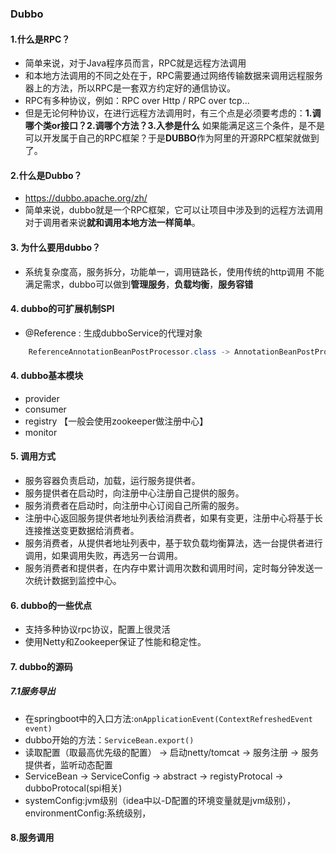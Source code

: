 ### Dubbo
 #### 1.什么是RPC？

- 简单来说，对于Java程序员⽽⾔，RPC就是远程⽅法调⽤
- 和本地方法调用的不同之处在于，RPC需要通过网络传输数据来调用远程服务器上的方法，所以RPC是一套双方约定好的通信协议。
- RPC有多种协议，例如：RPC over Http / RPC over tcp...
- 但是无论何种协议，在进行远程方法调用时，有三个点是必须要考虑的：**1.调哪个类or接口？2.调哪个方法？3.入参是什么**
如果能满足这三个条件，是不是可以开发属于自己的RPC框架？于是**DUBBO**作为阿里的开源RPC框架就做到了。

#### 2.什么是Dubbo？

- https://dubbo.apache.org/zh/
- 简单来说，dubbo就是一个RPC框架，它可以让项目中涉及到的远程方法调用对于调用者来说**就和调用本地方法一样简单**。

#### 3. 为什么要用dubbo？

- 系统复杂度高，服务拆分，功能单一，调用链路长，使用传统的http调用
不能满足需求，dubbo可以做到**管理服务**，**负载均衡**，**服务容错**

#### 4. dubbo的可扩展机制SPI

- @Reference : 生成dubboService的代理对象

```java
    ReferenceAnnotationBeanPostProcessor.class -> AnnotationBeanPostProcessor.class -> doGetInjectedBean()
```

#### 4. dubbo基本模块

- provider
- consumer
- registry 【一般会使用zookeeper做注册中心】
- monitor

#### 5. 调用方式

- 服务容器负责启动，加载，运行服务提供者。
- 服务提供者在启动时，向注册中心注册自己提供的服务。
- 服务消费者在启动时，向注册中心订阅自己所需的服务。
- 注册中心返回服务提供者地址列表给消费者，如果有变更，注册中心将基于长连接推送变更数据给消费者。
- 服务消费者，从提供者地址列表中，基于软负载均衡算法，选一台提供者进行调用，如果调用失败，再选另一台调用。
- 服务消费者和提供者，在内存中累计调用次数和调用时间，定时每分钟发送一次统计数据到监控中心。

#### 6. dubbo的一些优点

- 支持多种协议rpc协议，配置上很灵活
- 使用Netty和Zookeeper保证了性能和稳定性。

#### 7. dubbo的源码

##### 7.1服务导出 
- 在springboot中的入口方法:```onApplicationEvent(ContextRefreshedEvent event)```
- dubbo开始的方法：```ServiceBean.export()```
- 读取配置（取最高优先级的配置） -> 启动netty/tomcat -> 服务注册 -> 服务提供者，监听动态配置
- ServiceBean -> ServiceConfig -> abstract -> registyProtocal -> dubboProtocal(spi相关)
- systemConfig:jvm级别（idea中以-D配置的环境变量就是jvm级别），environmentConfig:系统级别，

#### 8.服务调用






